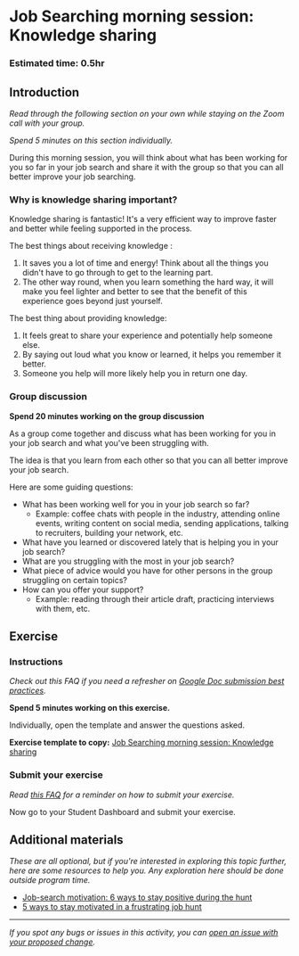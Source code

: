 # Job Searching morning session: Knowledge sharing

### **Estimated time**: 0.5hr

## Introduction

*Read through the following section on your own while staying on the Zoom call with your group.* 

*Spend 5 minutes on this section individually.*

During this morning session, you will think about what has been working for you so far in your job search and share it with the group so that you can all better improve your job searching.

### Why is knowledge sharing important?

Knowledge sharing is fantastic! It's a very efficient way to improve faster and better while feeling supported in the process. 

The best things about receiving knowledge : 

1. It saves you a lot of time and energy! Think about all the things you didn't have to go through to get to the learning part.
2. The other way round, when you learn something the hard way, it will make you feel lighter and better to see that the benefit of this experience goes beyond just yourself. 

The best thing about providing knowledge: 

1. It feels great to share your experience and potentially help someone else.  
2. By saying out loud what you know or learned, it helps you remember it better. 
3. Someone you help will more likely help you in return one day.

### Group discussion

**Spend 20 minutes working on the group discussion**

As a group come together and discuss what has been working for you in your job search and what you've been struggling with. 

The idea is that you learn from each other so that you can all better improve your job search. 

Here are some guiding questions: 

- What has been working well for you in your job search so far?
    - Example: coffee chats with people in the industry, attending online events, writing content on social media, sending applications, talking to recruiters, building your network, etc.
- What have you learned or discovered lately that is helping you in your job search?
- What are you struggling with the most in your job search?
- What piece of advice would you have for other persons in the group struggling on certain topics?
- How can you offer your support?
    - Example: reading through their article draft, practicing interviews with them, etc.

## Exercise

### Instructions

*Check out this FAQ if you need a refresher on [Google Doc submission best practices](https://microverse.zendesk.com/hc/en-us/articles/360063156813).*

**Spend 5 minutes working on this exercise.**

Individually, open the template and answer the questions asked.

**Exercise template to copy:** [Job Searching morning session: Knowledge sharing](https://docs.google.com/document/d/1TE9m5la5vQYLpZU7AXnKXXY6kfP63S2_2PYX3EM90FQ/edit?usp=sharing)

### Submit your exercise

*Read [this FAQ](https://microverse.zendesk.com/hc/en-us/articles/360061344234) for a reminder on how to submit your exercise.* 

Now go to your Student Dashboard and submit your exercise.

## Additional materials

*These are all optional, but if you're interested in exploring this topic further, here are some resources to help you. Any exploration here should be done outside program time.*

- [Job-search motivation: 6 ways to stay positive during the hunt](https://www.topresume.com/career-advice/6-ways-to-stay-positive-in-your-job-search)
- [5 ways to stay motivated in a frustrating job hunt](https://www.themuse.com/advice/5-ways-to-stay-motivated-in-a-frustrating-job-hunt)


------

_If you spot any bugs or issues in this activity, you can [open an issue with your proposed change](https://github.com/microverseinc/curriculum-transversal-skills/blob/main/git-github/articles/open_issue.md)._
